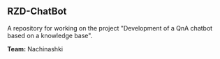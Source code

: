 ## RZD-ChatBot

A repository for working on the project "Development of a QnA chatbot based on a knowledge base". 

**Team:** Nachinashki
